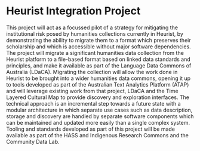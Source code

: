 # Heurist Integration Project

This project will act as a focussed pilot of a strategy for mitigating the
institutional risk posed by humanities collections currently in Heurist, by
demonstrating the ability to migrate them to a format which preserves their
scholarship and which is accessible without major software dependencies. The
project will migrate a significant humanities data collection from the Heurist
platform to a file-based format based on linked data standards and principles,
and make it available as part of the Language Data Commons of Australia
(LDaCA). Migrating the collection will allow the work done in Heurist to be
brought into a wider humanities data commons, opening it up to tools developed
as part of the Australian Text Analytics Platform (ATAP) and will leverage
existing work from that project, LDaCA and the Time Layered Cultural Map to
provide discovery and exploration interfaces. The technical approach is an
incremental step towards a future state with a modular architecture in which
separate use cases such as data description, storage and discovery are handled
by separate software components which can be maintained and updated more easily
than a single complex system. Tooling and standards developed as part of this
project will be made available as part of the HASS and Indigenous Research
Commons and the Community Data Lab.
